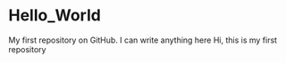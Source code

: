 # Hello_World
My first repository on GitHub. I can write anything here
Hi, this is my first repository
